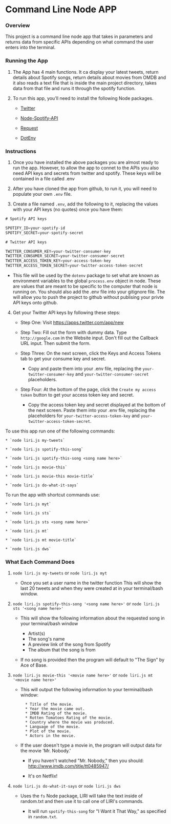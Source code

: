 # Command Line Node APP

### Overview

This project is a command line node app that takes in parameters and returns data from specific APIs depending on what command the user enters into the terminal.

### Running the App

1. The App has 4 main functions. It ca display your latest tweets, return details about Spotify songs, return details about movies from OMDB and it also reads a text file that is inside the main project directory, takes data from that file and runs it through the spotify function.


2. To run this app, you'll need to install the following Node packages.

   * [Twitter](https://www.npmjs.com/package/twitter)
   
   * [Node-Spotify-API](https://www.npmjs.com/package/node-spotify-api)
   
   * [Request](https://www.npmjs.com/package/request)

   * [DotEnv](https://www.npmjs.com/package/dotenv)


### Instructions

1. Once you have installed the above packages you are almost ready to run the app. However, to allow the app to connet to the APIs you also need API keys and secrets from twitter and spotify. These keys will be contained in a file called .env

2. After you have cloned the app from github, to run it, you will need to populate your own `.env` file.

3. Create a file named `.env`, add the following to it, replacing the values with your API keys (no quotes) once you have them:

```js
# Spotify API keys

SPOTIFY_ID=your-spotify-id
SPOTIFY_SECRET=your-spotify-secret

# Twitter API keys

TWITTER_CONSUMER_KEY=your-twitter-consumer-key
TWITTER_CONSUMER_SECRET=your-twitter-consumer-secret
TWITTER_ACCESS_TOKEN_KEY=your-access-token-key
TWITTER_ACCESS_TOKEN_SECRET=your-twitter-access-token-secret

```

* This file will be used by the `dotenv` package to set what are known as environment variables to the global `process.env` object in node. These are values that are meant to be specific to the computer that node is running on. You should also add the .env file into your gitignore file. The will allow you to push the project to github without publising your privte API keys onto github.


4. Get your Twitter API keys by following these steps:

   * Step One: Visit  <https://apps.twitter.com/app/new>
   
   * Step Two: Fill out the form with dummy data. Type `http://google.com` in the Website input. Don't fill out the Callback URL input. Then submit the form.
   
   * Step Three: On the next screen, click the Keys and Access Tokens tab to get your consume key and secret. 
     
     * Copy and paste them into your .env file, replacing the `your-twitter-consumer-key` and `your-twitter-consumer-secret` placeholders.
   
   * Step Four: At the bottom of the page, click the `Create my access token` button to get your access token key and secret. 
     
     * Copy the access token key and secret displayed at the bottom of the next screen. Paste them into your .env file, replacing the placeholders for `your-twitter-access-token-key` and `your-twitter-access-token-secret`.



To use this app run one of the following commands:

    * `node liri.js my-tweets`

    * `node liri.js spotify-this-song`

    * `node liri.js spotify-this-song <song name here>`

    * `node liri.js movie-this`

    * `node liri.js movie-this movie-title`

    * `node liri.js do-what-it-says`

To run the app with shortcut commands use:

    * `node liri.js myt`

    * `node liri.js sts`

    * `node liri.js sts <song name here>`

    * `node liri.js mt`

    * `node liri.js mt movie-title`

    * `node liri.js dws`    

### What Each Command Does

1. `node liri.js my-tweets` or  `node liri.js myt`

   * Once you set a user name in the twitter function This will show the last 20 tweets and when they were created at in your terminal/bash window.

2. `node liri.js spotify-this-song '<song name here>'` or  `node liri.js sts '<song name here>'`

   * This will show the following information about the requested song in your terminal/bash window
     
     * Artist(s)
     * The song's name
     * A preview link of the song from Spotify
     * The album that the song is from

   * If no song is provided then the program will default to "The Sign" by Ace of Base.
   

3. `node liri.js movie-this '<movie name here>'` or  `node liri.js mt '<movie name here>'`

   * This will output the following information to your terminal/bash window:

     ```
       * Title of the movie.
       * Year the movie came out.
       * IMDB Rating of the movie.
       * Rotten Tomatoes Rating of the movie.
       * Country where the movie was produced.
       * Language of the movie.
       * Plot of the movie.
       * Actors in the movie.
     ```

   * If the user doesn't type a movie in, the program will output data for the movie 'Mr. Nobody.'
     
     * If you haven't watched "Mr. Nobody," then you should: <http://www.imdb.com/title/tt0485947/>
     
     * It's on Netflix!
     

4. `node liri.js do-what-it-says` or  `node liri.js dws`
   
   * Uses the `fs` Node package, LIRI will take the text inside of random.txt and then use it to call one of LIRI's commands.
     
     * It will run `spotify-this-song` for "I Want it That Way," as specified in `random.txt`.
  




